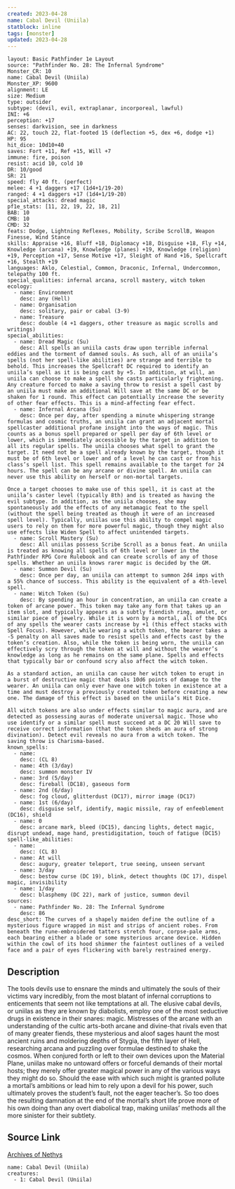 ```yaml
---
created: 2023-04-28
name: Cabal Devil (Uniila)
statblock: inline
tags: [monster]
updated: 2023-04-28
---
```

```statblock
layout: Basic Pathfinder 1e Layout
source: "Pathfinder No. 28: The Infernal Syndrome"
Monster_CR: 10
name: Cabal Devil (Uniila)
Monster_XP: 9600
alignment: LE
size: Medium
type: outsider
subtype: (devil, evil, extraplanar, incorporeal, lawful)
INI: +6
perception: +17
senses: darkvision, see in darkness
AC: 22, touch 22, flat-footed 15 (deflection +5, dex +6, dodge +1)
HP: 95
hit_dice: 10d10+40
saves: Fort +11, Ref +15, Will +7
immune: fire, poison
resist: acid 10, cold 10
DR: 10/good
SR: 21
speed: fly 40 ft. (perfect)
melee: 4 +1 daggers +17 (1d4+1/19-20)
ranged: 4 +1 daggers +17 (1d4+1/19-20)
special_attacks: dread magic
pf1e_stats: [11, 22, 19, 22, 18, 21]
BAB: 10
CMB: 10
CMD: 32
feats: Dodge, Lightning Reflexes, Mobility, Scribe ScrollB, Weapon Finesse, Wind Stance
skills: Appraise +16, Bluff +18, Diplomacy +18, Disguise +18, Fly +14, Knowledge (arcana) +19, Knowledge (planes) +19, Knowledge (religion) +19, Perception +17, Sense Motive +17, Sleight of Hand +16, Spellcraft +16, Stealth +19
languages: Aklo, Celestial, Common, Draconic, Infernal, Undercommon, telepathy 100 ft.
special_qualities: infernal arcana, scroll mastery, witch token
ecology:
  - name: Environment
    desc: any (Hell)
  - name: Organisation
    desc: solitary, pair or cabal (3-9)
  - name: Treasure
    desc: double (4 +1 daggers, other treasure as magic scrolls and writings)
special_abilities:
  - name: Dread Magic (Su)
    desc: All spells an uniila casts draw upon terrible infernal eddies and the torment of damned souls. As such, all of an uniila’s spells (not her spell-like abilities) are strange and terrible to behold. This increases the Spellcraft DC required to identify an uniila’s spell as it is being cast by +5. In addition, at will, an uniila can choose to make a spell she casts particularly frightening. Any creature forced to make a saving throw to resist a spell cast by an uniila must make an additional Will save at the same DC or be shaken for 1 round. This effect can potentially increase the severity of other fear effects. This is a mind-affecting fear effect.
  - name: Infernal Arcana (Su)
    desc: Once per day, after spending a minute whispering strange formulas and cosmic truths, an uniila can grant an adjacent mortal spellcaster additional profane insight into the ways of magic. This counts as a bonus spell prepared or spell per day of 6th level or lower, which is immediately accessible by the target in addition to all its regular spells. The uniila chooses what spell to grant the target. It need not be a spell already known by the target, though it must be of 6th level or lower and of a level he can cast or from his class’s spell list. This spell remains available to the target for 24 hours. The spell can be any arcane or divine spell. An uniila can never use this ability on herself or non-mortal targets.

Once a target chooses to make use of this spell, it is cast at the uniila’s caster level (typically 8th) and is treated as having the evil subtype. In addition, as the uniila chooses, she may spontaneously add the effects of any metamagic feat to the spell (without the spell being treated as though it were of an increased spell level). Typically, uniilas use this ability to compel magic users to rely on them for more powerful magic, though they might also use effects like Widen Spell to affect unintended targets.
  - name: Scroll Mastery (Su)
    desc: All uniilas possess Scribe Scroll as a bonus feat. An uniila is treated as knowing all spells of 6th level or lower in the Pathfinder RPG Core Rulebook and can create scrolls of any of those spells. Whether an uniila knows rarer magic is decided by the GM.
  - name: Summon Devil (Su)
    desc: Once per day, an uniila can attempt to summon 2d4 imps with a 55% chance of success. This ability is the equivalent of a 4th-level spell.
  - name: Witch Token (Su)
    desc: By spending an hour in concentration, an uniila can create a token of arcane power. This token may take any form that takes up an item slot, and typically appears as a subtly fiendish ring, amulet, or similar piece of jewelry. While it is worn by a mortal, all of the DCs of any spells the wearer casts increase by +1 (this effect stacks with Spell Focus). However, while wearing a witch token, the bearer takes a -5 penalty on all saves made to resist spells and effects cast by the token’s creation. Also, while the token is being worn, the uniila can effectively scry through the token at will and without the wearer’s knowledge as long as he remains on the same plane. Spells and effects that typically bar or confound scry also affect the witch token.

As a standard action, an uniila can cause her witch token to erupt in a burst of destructive magic that deals 10d6 points of damage to the wearer. An uniila can only ever have one witch token in existence at a time and must destroy a previously created token before creating a new one. The damage of this effect is based on the uniila’s Hit Dice.

All witch tokens are also under effects similar to magic aura, and are detected as possessing auras of moderate universal magic. Those who use identify or a similar spell must succeed at a DC 20 Will save to receive correct information (that the token sheds an aura of strong divination). Detect evil reveals no aura from a witch token. The saving throw is Charisma-based.
known_spells:
  - name:
    desc: (CL 8)
  - name: 4th (3/day)
    desc: summon monster IV
  - name: 3rd (5/day)
    desc: fireball (DC18), gaseous form
  - name: 2nd (6/day)
    desc: fog cloud, glitterdust (DC17), mirror image (DC17)
  - name: 1st (6/day)
    desc: disguise self, identify, magic missile, ray of enfeeblement (DC16), shield
  - name: 0
    desc: arcane mark, bleed (DC15), dancing lights, detect magic, disrupt undead, mage hand, prestidigitation, touch of fatigue (DC15)
spell-like_abilities:
  - name:
    desc: (CL 8)
  - name: At will
    desc: augury, greater teleport, true seeing, unseen servant
  - name: 3/day
    desc: bestow curse (DC 19), blink, detect thoughts (DC 17), dispel magic, invisibility
  - name: 1/day
    desc: blasphemy (DC 22), mark of justice, summon devil
sources:
  - name: Pathfinder No. 28: The Infernal Syndrome
    desc: 86
desc_short: The curves of a shapely maiden define the outline of a mysterious figure wrapped in mist and strips of ancient robes. From beneath the rune-embroidered tatters stretch four, corpse-pale arms, each bearing either a blade or some mysterious arcane device. Hidden within the cowl of its hood shimmer the faintest outlines of a veiled face and a pair of eyes flickering with barely restrained energy.
```
## Description
The tools devils use to ensnare the minds and ultimately the souls of their victims vary incredibly, from the most blatant of infernal corruptions to enticements that seem not like temptations at all. The elusive cabal devils, or uniilas as they are known by diabolists, employ one of the most seductive drugs in existence in their snares: magic. Mistresses of the arcane with an understanding of the cultic arts-both arcane and divine-that rivals even that of many greater fiends, these mysterious and aloof sages haunt the most ancient ruins and moldering depths of Stygia, the fifth layer of Hell, researching arcana and puzzling over formulae destined to shake the cosmos. When conjured forth or left to their own devices upon the Material Plane, uniilas make no untoward offers or forceful demands of their mortal hosts; they merely offer greater magical power in any of the various ways they might do so. Should the ease with which such might is granted pollute a mortal’s ambitions or lead him to rely upon a devil for his power, such ultimately proves the student’s fault, not the eager teacher’s. So too does the resulting damnation at the end of the mortal’s short life prove more of his own doing than any overt diabolical trap, making uniilas’ methods all the more sinister for their subtlety.
## Source Link
[Archives of Nethys](https://aonprd.com/MonsterDisplay.aspx?ItemName=Cabal%20Devil%20(Uniila))
```encounter-table
name: Cabal Devil (Uniila)
creatures:
  - 1: Cabal Devil (Uniila)
```
